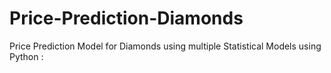 # Price-Prediction-Diamonds
Price Prediction Model for Diamonds using multiple Statistical Models using Python :

